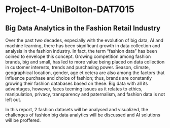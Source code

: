 # Project-4-UniBolton-DAT7015
## Big Data Analytics in the Fashion Retail Industry
Over the past two decades, especially with the evolution of big data, AI and machine learning, there has been significant growth in data collection and analysis in the fashion industry. In fact, the term “fashion data” has been coined to envelope this concept. Growing competition among fashion brands, big and small, has led to more value being placed on data collection in customer interests, trends and purchasing power. Season, climate, geographical location, gender, age et cetera are also among the factors that influence purchase and choice of fashion; thus, brands are constantly growing their fashion databases based on these. Big data with all its advantages, however, faces teeming issues as it relates to ethics, manipulation, privacy, transparency and paternalism, and fashion data is not left out. 

In this report, 2 fashion datasets will be analysed and visualized, the challenges of fashion big data analytics will be discussed and AI solutions will be proffered.
